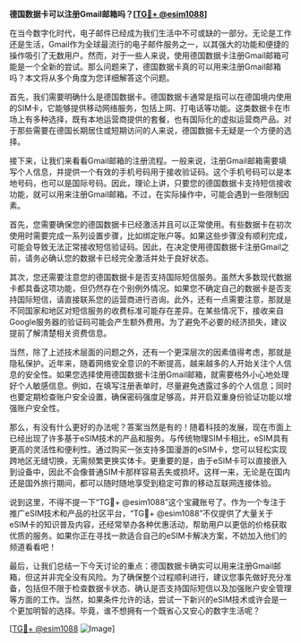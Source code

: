 **德国数据卡可以注册Gmail邮箱吗？[[TG💪+ @esim1088](https://t.me/s/esim1088)]**

在当今数字化时代，电子邮件已经成为我们生活中不可或缺的一部分。无论是工作还是生活，Gmail作为全球最流行的电子邮件服务之一，以其强大的功能和便捷的操作吸引了无数用户。然而，对于一些人来说，使用德国数据卡注册Gmail邮箱可能是一个全新的尝试。那么问题来了，德国数据卡真的可以用来注册Gmail邮箱吗？本文将从多个角度为您详细解答这个问题。

首先，我们需要明确什么是德国数据卡。德国数据卡通常是指可以在德国境内使用的SIM卡，它能够提供移动网络服务，包括上网、打电话等功能。这类数据卡在市场上有多种选择，既有本地运营商提供的套餐，也有国际化的虚拟运营商产品。对于那些需要在德国长期居住或短期访问的人来说，德国数据卡无疑是一个方便的选择。

接下来，让我们来看看Gmail邮箱的注册流程。一般来说，注册Gmail邮箱需要填写个人信息，并提供一个有效的手机号码用于接收验证码。这个手机号码可以是本地号码，也可以是国际号码。因此，理论上讲，只要您的德国数据卡支持短信接收功能，就可以用来注册Gmail邮箱。不过，在实际操作中，可能会遇到一些限制因素。

首先，您需要确保您的德国数据卡已经激活并且可以正常使用。有些数据卡在初次使用时需要完成一系列设置步骤，比如绑定账户等。如果这些步骤没有顺利完成，可能会导致无法正常接收短信验证码。因此，在决定使用德国数据卡注册Gmail之前，请务必确认您的数据卡已经完全激活并处于良好状态。

其次，您还需要注意您的德国数据卡是否支持国际短信服务。虽然大多数现代数据卡都具备这项功能，但仍然存在个别例外情况。如果您不确定自己的数据卡是否支持国际短信，请直接联系您的运营商进行咨询。此外，还有一点需要注意，那就是不同国家和地区对短信服务的收费标准可能存在差异。在某些情况下，接收来自Google服务器的验证码可能会产生额外费用。为了避免不必要的经济损失，建议提前了解清楚相关资费信息。

当然，除了上述技术层面的问题之外，还有一个更深层次的因素值得考虑，那就是隐私保护。近年来，随着网络安全意识的不断提高，越来越多的人开始关注个人信息的安全性。如果您选择使用德国数据卡注册Gmail邮箱，就需要格外小心地处理好个人敏感信息。例如，在填写注册表单时，尽量避免透露过多的个人信息；同时也要定期检查账户安全设置，确保密码强度足够高，并开启双重身份验证功能以增强账户安全性。

那么，有没有什么更好的办法呢？答案当然是有的！随着科技的发展，现在市面上已经出现了许多基于eSIM技术的产品和服务。与传统物理SIM卡相比，eSIM具有更高的灵活性和便利性。通过购买一张支持多国漫游的eSIM卡，您可以轻松实现跨地区无缝切换，无需频繁更换实体卡。更重要的是，由于eSIM卡可以直接嵌入到设备中，因此不会像普通SIM卡那样容易丢失或损坏。这样一来，无论是在国内还是国外旅行期间，都可以随时随地享受到稳定可靠的移动互联网连接体验。

说到这里，不得不提一下“TG💪+ @esim1088”这个宝藏账号了。作为一个专注于推广eSIM技术和产品的社区平台，“TG💪+ @esim1088”不仅提供了大量关于eSIM卡的知识普及内容，还经常举办各种优惠活动，帮助用户以更低的价格获取优质的服务。如果你正在寻找一款适合自己的eSIM卡解决方案，不妨加入他们的频道看看吧！

最后，让我们总结一下今天讨论的重点：德国数据卡确实可以用来注册Gmail邮箱，但这并非完全没有风险。为了确保整个过程顺利进行，建议您事先做好充分准备，包括但不限于检查数据卡状态、确认是否支持国际短信以及加强账户安全管理等方面的工作。当然，如果条件允许的话，尝试一下新兴的eSIM技术或许会是一个更加明智的选择。毕竟，谁不想拥有一个既省心又安心的数字生活呢？

[[TG💪+ @esim1088](https://t.me/s/esim1088) ![Image](https://i.postimg.cc/4NQfJmqS/Snipaste-2025-05-13-00-14-12.png)]